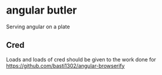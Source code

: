 
angular butler
==============

Serving angular on a plate



Cred
----
Loads and loads of cred should be given to the work done for
https://github.com/basti1302/angular-browserify